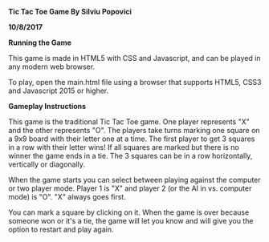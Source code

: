 **Tic Tac Toe Game By Silviu Popovici**

**10/8/2017**

**Running the Game**

This game is made in HTML5 with CSS and Javascript, and can be played in any modern web browser.

To play, open the main.html file using a browser that supports HTML5, CSS3 and Javascript 2015 or higher.

**Gameplay Instructions**

This game is the traditional Tic Tac Toe game. One player represents "X" and the other represents "O". The players take turns marking one square on a 9x9 board with their letter one at a time. The first player to get 3 squares in a row with their letter wins! If all squares are marked but there is no winner the game ends in a tie. The 3 squares can be in a row horizontally, vertically or diagonally.

When the game starts you can select between playing against the computer or two player mode. Player 1 is "X" and player 2 (or the AI in vs. computer mode) is "O". "X" always goes first.

You can mark a square by clicking on it. When the game is over because someone won or it's a tie, the game will let you know and will give you the option to restart and play again. 